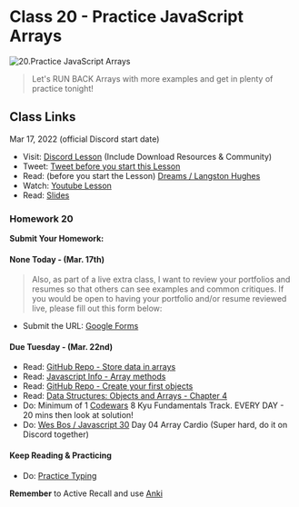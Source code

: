# Class 20 - Practice JavaScript Arrays

![20.Practice JavaScript Arrays](https://cdn.hashnode.com/res/hashnode/image/upload/v1676635405634/QMrTolMua.png?auto=compress)

> Let's RUN BACK Arrays with more examples and get in plenty of practice tonight!

## Class Links

Mar 17, 2022 (official Discord start date)

- Visit: [Discord Lesson](https://discord.com/channels/735923219315425401/738891289071714388/954130228156981258) (Include Download Resources & Community)
- Tweet: [Tweet before you start this Lesson](https://twitter.com/leonnoel/status/1504571048875814918)
- Read: (before you start the Lesson) [Dreams / Langston Hughes](https://poets.org/poem/dreams)
- Watch: [Youtube Lesson](https://youtu.be/cL0qP6kM_1U)
- Read: [Slides](https://slides.com/leonnoel/100devs2-array-review-javascript-objects)

### Homework 20

**Submit Your Homework:**

#### None Today - (Mar. 17th)

> Also, as part of a live extra class, I want to review your portfolios and resumes so that others can see examples and common critiques. If you would be open to having your portfolio and/or resume reviewed live, please fill out this form below:

- Submit the URL: [Google Forms](https://forms.gle/VkbSwgnyRo6VkTFL8)

#### Due Tuesday - (Mar. 22nd)

- Read: [GitHub Repo - Store data in arrays](https://github.com/thejsway/thejsway/blob/master/manuscript/chapter07.md)
- Read: [Javascript Info - Array methods](https://javascript.info/array-methods)
- Read: [GitHub Repo - Create your first objects](https://github.com/thejsway/thejsway/blob/master/manuscript/chapter06.md)
- Read: [Data Structures: Objects and Arrays - Chapter 4](https://eloquentjavascript.net/04_data.html)
- Do: Minimum of 1 [Codewars](https://codewars.com/) 8 Kyu Fundamentals Track. EVERY DAY - 20 mins then look at solution!
- Do: [Wes Bos / Javascript 30](https://javascript30.com/) Day 04 Array Cardio (Super hard, do it on Discord together)

#### Keep Reading & Practicing

- Do: [Practice Typing](https://www.keybr.com/)

**Remember** to Active Recall and use [Anki](https://apps.ankiweb.net/)
